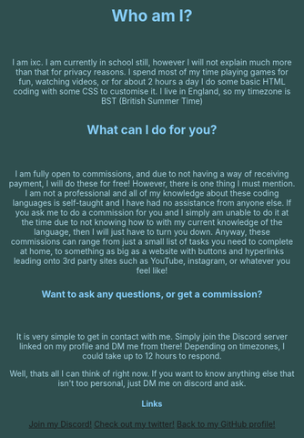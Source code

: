 <!DOCTYPE html>
<html>
    <title>ixc's Personal Introduction</title>
    <header>
        <h1>Who am I?</h1>
    </header>
    <body>
        <p>I am ixc. I am currently in school still, however I will not explain much more than that for privacy reasons. I spend most of my time playing games for fun, watching videos, or for about 2 hours a day I do some basic HTML coding with some CSS to customise it. I live in England, so my timezone is BST (British Summer Time)</p>
    </body>
    <header>
        <h2>What can I do for you?</h2>
    </header>
    <body>
        <p>I am fully open to commissions, and due to not having a way of receiving payment, I will do these for free! However, there is one thing I must mention. I am not a professional and all of my knowledge about these coding languages is self-taught and I have had no assistance from anyone else. If you ask me to do a commission for you and I simply am unable to do it at the time due to not knowing how to with my current knowledge of the language, then I will just have to turn you down. Anyway, these commissions can range from just a small list of tasks you need to complete at home, to something as big as a website with buttons and hyperlinks leading onto 3rd party sites such as YouTube, instagram, or whatever you feel like!</p>
    </body>
    <header>
        <h3>Want to ask any questions, or get a commission?</h3>
    </header>
    <p>It is very simple to get in contact with me. Simply join the Discord server linked on my profile and DM me from there! Depending on timezones, I could take up to 12 hours to respond.</p>
    <p>Well, thats all I can think of right now. If you want to know anything else that isn't too personal, just DM me on discord and ask.</p>
    <header>
        <h4>Links</h4>
        <a href="https://discord.gg/nGhZRdAdNe">Join my Discord!</a>
        <a href="https://twitter.com/ClexedSaysStuff">Check out my twitter!</a>
        <a href="https://github.com/ixcHTML">Back to my GitHub profile!</a>
    </header>
</html>

<style>
    header {
        size: 50px;
        text-align: center;
        color: lightskyblue;
        font-family: -apple-system, BlinkMacSystemFont, 'Segoe UI', Roboto, Oxygen, Ubuntu, Cantarell, 'Open Sans', 'Helvetica Neue', sans-serif;
    }

    body {
        size: 30px;
        text-align: center;
        color: lightblue;
        font-family: -apple-system, BlinkMacSystemFont, 'Segoe UI', Roboto, Oxygen, Ubuntu, Cantarell, 'Open Sans', 'Helvetica Neue', sans-serif;
    }

    html {
        background-color: darkslategrey
    }

    a {
        text-align: center;
        size: 25px;
        font-family:-apple-system, BlinkMacSystemFont, 'Segoe UI', Roboto, Oxygen, Ubuntu, Cantarell, 'Open Sans', 'Helvetica Neue', sans-serif;
    }
</style>
